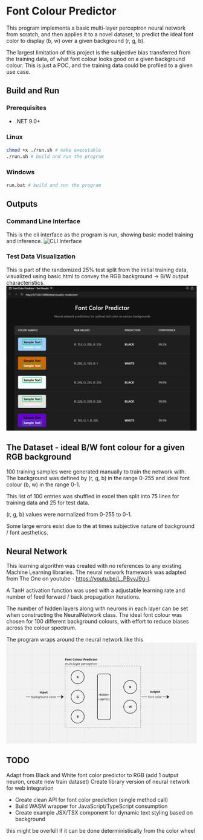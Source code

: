 # Font Colour Predictor
This program implementa a basic multi-layer perceptron neural network from scratch, and then applies it to a novel dataset, to predict the ideal font color to display (b, w) over a given background (r, g, b).

The largest limitation of this project is the subjective bias transferred from the training data, of what font colour looks good on a given background colour. This is just a POC, and the training data could be profiled to a given use case.


## Build and Run
### Prerequisites
- .NET 9.0+
### Linux
```bash
chmod +x ./run.sh # make executable
./run.sh # build and run the program
```
### Windows
```bash
run.bat # build and run the program
```

## Outputs
### Command Line Interface
This is the cli interface as the program is run, showing basic model training and inference.
![CLI Interface](data/images/cli_interface.gif)
### Test Data Visualization
This is part of the randomized 25% test split from the initial training data, visualized using basic html to convey the RGB background -> B/W output characteristics.
![Test Data Visualization](data/images/test_split.png)


## The Dataset - ideal B/W font colour for a given RGB background
100 training samples were generated manually to train the network with. The background was defined by (r, g, b) in the range 0-255 and ideal font colour (b, w) in the range 0-1.

This list of 100 entries was shuffled in excel then split into 75 lines for training data and 
25 for test data.

(r, g, b) values were normalized from 0-255 to 0-1.

Some large errors exist due to the at times subjective nature of background / font aesthetics.


## Neural Network
This learning algorithm was created with no references to any existing Machine Learning libraries. The neural network framework
was adapted from The One on youtube - https://youtu.be/L_PByyJ9g-I.

A TanH activation function was used with a adjustable learning rate and number of feed forward / back propagation iterations.

The number of hidden layers along with neurons in each layer can be set when constructing the NeuralNetwork class. 
The ideal font colour was chosen for 100 different background colours, with effort to reduce biases across the colour 
spectrum. 

The program wraps around the neural network like this
![CLI Interface](data/images/neural_network.png)


## TODO
Adapt from Black and White font color predictor to RGB (add 1 output neuron, create new train dataset)
Create library version of neural network for web integration 
- Create clean API for font color prediction (single method call)
- Build WASM wrapper for JavaScript/TypeScript consumption
- Create example JSX/TSX component for dynamic text styling based on background

this might be overkill if it can be done deterministically from the color wheel